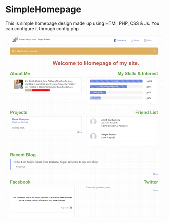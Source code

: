# SimpleHomepage
This is simple homepage design made up using HTMl, PHP, CSS & Js.
You can configure it through config.php

![Screenshots](sanjiv%20page.png)
